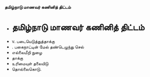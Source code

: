 **தமிழ்நாடு மாணவர் கணினித் திட்டம்**
- # தமிழ்நாடு மாணவர் கணினித் திட்டம்
- v. படையெடுத்துத்தாக்கு
- . பகைநாட்டின் மேல் தண்டெழுந்து செல்
- எல்லைமீறி நுழை
- தாக்கு
- உரிமையுள் தலையிடு
- தொல்லைகொடு.

